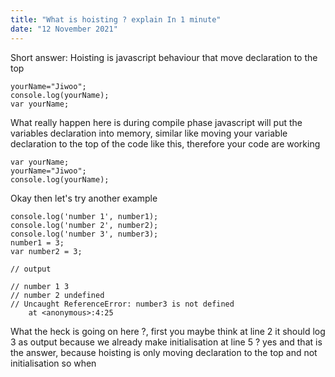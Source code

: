 ```yaml
---
title: "What is hoisting ? explain In 1 minute"
date: "12 November 2021"
---
```


Short answer: Hoisting is javascript behaviour that move declaration to the top

```
yourName="Jiwoo";
console.log(yourName);
var yourName;
```

What really happen here is during compile phase javascript will put the variables declaration into memory, similar like moving your variable declaration to the top of the code like this, therefore your code are working

```
var yourName;
yourName="Jiwoo";
console.log(yourName);
```

Okay then let's try another example

```
console.log('number 1', number1);
console.log('number 2', number2);
console.log('number 3', number3);
number1 = 3;
var number2 = 3;

// output

// number 1 3
// number 2 undefined
// Uncaught ReferenceError: number3 is not defined
    at <anonymous>:4:25

```

What the heck is going on here ?, first you maybe think at line 2 it should log 3 as output because we already make initialisation at line 5 ?
yes and that is the answer, because hoisting is only moving declaration to the top and not initialisation so when
